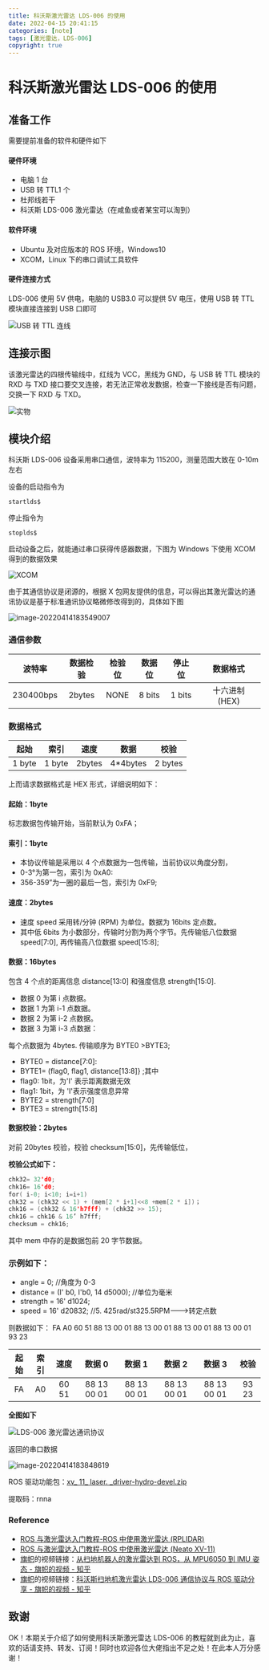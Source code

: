 ```yaml
---
title: 科沃斯激光雷达 LDS-006 的使用
date: 2022-04-15 20:41:15
categories: [note]
tags: [激光雷达，LDS-006]
copyright: true
---
```


# 科沃斯激光雷达 LDS-006 的使用

## 准备工作

需要提前准备的软件和硬件如下

<!--more-->

#### 硬件环境

- 电脑 1 台
- USB 转 TTL1 个
- 杜邦线若干
- 科沃斯 LDS-006 激光雷达（在咸鱼或者某宝可以淘到）

#### 软件环境

- Ubuntu 及对应版本的 ROS 环境，Windows10
- XCOM，Linux 下的串口调试工具软件

#### 硬件连接方式

LDS-006 使用 5V 供电，电脑的 USB3.0 可以提供 5V 电压，使用 USB 转 TTL 模块直接连接到 USB 口即可

![USB 转 TTL 连线](https://raw.githubusercontent.com/sujit-168/Blog-Picture/master/Typora/202204142221334.png)

## 连接示图

该激光雷达的四根传输线中，红线为 VCC，黑线为 GND，与 USB 转 TTL 模块的 RXD 与 TXD 接口要交叉连接，若无法正常收发数据，检查一下接线是否有问题，交换一下 RXD 与 TXD。

![实物](https://raw.githubusercontent.com/sujit-168/Blog-Picture/master/Typora/202204142221039.jpg)

## 模块介绍

科沃斯 LDS-006 设备采用串口通信，波特率为 115200，测量范围大致在 0-10m 左右

设备的启动指令为

```
startlds$
```

停止指令为

```
stoplds$
```

启动设备之后，就能通过串口获得传感器数据，下图为 Windows 下使用 XCOM 得到的数据效果

![XCOM](https://raw.githubusercontent.com/sujit-168/Blog-Picture/master/Typora/202204142221795.png)

由于其通信协议是闭源的，根据 X 包网友提供的信息，可以得出其激光雷达的通讯协议是基于标准通讯协议略微修改得到的，具体如下图

![image-20220414183549007](https://raw.githubusercontent.com/sujit-168/Blog-Picture/master/Typora/202204142221196.png)

### 通信参数

|  波特率   | 数据检验 | 检验位 | 数据位 | 停止位 |   数据格式    |
| :-------: | :------: | :----: | :----: | :----: | :-----------: |
| 230400bps |  2bytes  |  NONE  | 8 bits | 1 bits | 十六进制 (HEX) |

### 数据格式

|  起始  |  索引  |  速度  |   数据   |  校验   |
| :----: | :----: | :----: | :------: | :-----: |
| 1 byte | 1 byte | 2bytes | 4*4bytes | 2 bytes |

上而请求数据格式是 HEX 形式，详细说明如下：

#### 起始：1byte

标志数据包传输开始，当前默认为 0xFA；

#### 索引：1byte

- 本协议传输是采用以 4 个点数据为一包传输，当前协议以角度分割，
- 0-3°为第一包，索引为 0xA0:
- 356-359”为一圈的最后一包，索引为 0xF9;

#### 速度：2bytes

- 速度 speed 采用转/分钟 (RPM) 为单位。数据为 16bits 定点数。
- 其中低 6bits 为小数部分，传输时分割为两个字节。先传输低八位数据 speed[7:0], 再传输高八位数据 speed[15:8];

#### 数据：16bytes

包含 4 个点的距离信息 distance[13:0] 和强度信息 strength[15:0]. 
- 数据 0 为第 i 点数据。
- 数据 1 为第 i-1 点数据。
- 数据 2 为第 i-2 点数据。
- 数据 3 为第 i-3 点数据：

每个点数据为 4bytes. 传输顺序为 BYTE0 >BYTE3;
- BYTE0 = distance[7:0]:
- BYTE1= (flag0, flag1, distance[13:8]} ;其中
- flag0: 1bit，为'I' 表示距离数据无效
- flag1: 1bit，为 'I'表示强度信息异常
- BYTE2 = strength[7:0]
- BYTE3 = strength[15:8]

#### 数据校验：2bytes

对前 20bytes 校验，校验 checksum[15:0]，先传输低位，

​**校验公式如下：**

```cpp
​chk32= 32'd0;
​chk16= 16'd0;
​for( i-0; i<10; i=i+1)
​chk32 = (chk32 << 1) + (mem[2 * i+1]<<8 +mem[2 * i])；
​chk16 = (chk32 & 16'h7fff) + (chk32 >> 15);
​chk16 = chk16 & 16’ h7fff;
​checksum = chk16;
```
其中 mem 中存的是数据包前 20 字节数据。

### 示例如下：

- angle = 0; 	//角度为 0-3
- distance = (I' b0, I'b0, 14 d5000);	//单位为毫米
- strength = 16' d1024;
- speed = 16' d20832; 	//5. 425rad/st325.5RPM--->转定点数

则数据如下：
FA A0 60 51 88 13 00 01 88 13 00 01 88 13 00 01 88 13 00 01 93 23

| 起始 | 索引 | 速度  |    数据 0    |    数据 1    |    数据 2    |    数据 3    | 校验  |
| :--: | :--: | :---: | :---------: | :---------: | :---------: | :---------: | :---: |
|  FA  |  A0  | 60 51 | 88 13 00 01 | 88 13 00 01 | 88 13 00 01 | 88 13 00 01 | 93 23 |

**全图如下**

![LDS-006 激光雷达通讯协议](https://raw.githubusercontent.com/sujit-168/Blog-Picture/master/Typora/202204142221719.jpg)



返回的串口数据

![image-20220414183848619](https://raw.githubusercontent.com/sujit-168/Blog-Picture/master/Typora/202204142222633.png)



ROS 驱动功能包：[xv_ 11_ laser. _driver-hydro-devel.zip](https://pan.baidu.com/s/16UpOsM5V8vjHWAsz4YnRWw)

提取码：rnna



### Reference

- [ROS 与激光雷达入门教程-ROS 中使用激光雷达 (RPLIDAR)](https://www.ncnynl.com/archives/201611/1100.html)
- [ROS 与激光雷达入门教程-ROS 中使用激光雷达 (Neato XV-11)](https://www.ncnynl.com/archives/201611/1090.html)
- [旗帜](https://www.zhihu.com/people/qi-zhi-80-55)的视频链接：[从扫地机器人的激光雷达到 ROS，从 MPU6050 到 IMU 姿态 - 旗帜的视频 - 知乎](https://www.zhihu.com/zvideo/1483908276357779457) 
- [旗帜](https://www.zhihu.com/people/qi-zhi-80-55)的视频链接：[科沃斯扫地机激光雷达 LDS-006 通信协议与 ROS 驱动分享 - 旗帜的视频 - 知乎]( https://www.zhihu.com/zvideo/1488421522355818496)



## 致谢

OK！本期关于介绍了如何使用科沃斯激光雷达 LDS-006 的教程就到此为止，喜欢的话请支持、转发、订阅！同时也欢迎各位大佬指出不足之处！在此本人万分感谢！
